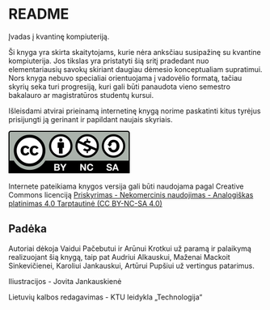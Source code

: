 # README

Įvadas į kvantinę kompiuteriją.

Ši knyga yra skirta skaitytojams, kurie nėra anksčiau susipažinę su kvantine
kompiuterija. Jos tikslas yra pristatyti šią sritį pradedant nuo elementariausių savokų
skiriant daugiau dėmesio konceptualiam supratimui. Nors knyga nebuvo specialiai
orientuojama į vadovėlio formatą, tačiau skyrių seka turi progresiją, kuri gali būti
panaudota vieno semestro bakalauro ar magistratūros studentų kursui.

Išleisdami atvirai prieinamą internetinę knygą norime paskatinti kitus tyrėjus prisijungti ją
gerinant ir papildant naujais skyriais.

![](media/cc-by-nc-sa.svg)

Internete pateikiama knygos versija gali būti naudojama pagal Creative Commons licenciją [Priskyrimas - Nekomercinis naudojimas - Analogiškas platinimas 4.0 Tarptautinė (CC BY-NC-SA 4.0)](https://creativecommons.org/licenses/by-nc-sa/4.0/deed.lt)

## Padėka

Autoriai dėkoja Vaidui Pačebutui ir Arūnui Krotkui už paramą ir palaikymą realizuojant
šią knygą, taip pat Audriui Alkauskui, Maženai Mackoit Sinkevičienei, Karoliui
Jankauskui, Artūrui Pupšiui už vertingus patarimus.

Iliustracijos - Jovita Jankauskienė

Lietuvių kalbos redagavimas - KTU leidykla „Technologija“
